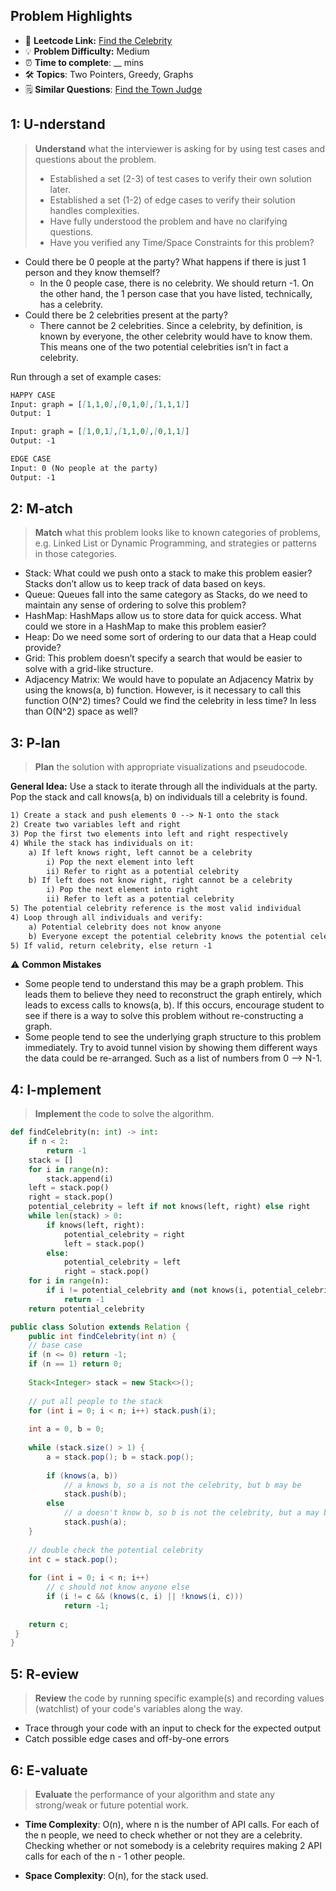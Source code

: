 ## Problem Highlights

* 🔗 **Leetcode Link:** [Find the Celebrity](https://leetcode.com/problems/find-the-celebrity/) 
* 💡 **Problem Difficulty:** Medium
* ⏰ **Time to complete**: __ mins
* 🛠️ **Topics**: Two Pointers, Greedy, Graphs
* 🗒️ **Similar Questions**: [Find the Town Judge](https://leetcode.com/problems/find-the-town-judge/)
    
## 1: U-nderstand
 
> **Understand** what the interviewer is asking for by using test cases and questions about the problem.
> 
> - Established a set (2-3) of test cases to verify their own solution later.
> - Established a set (1-2) of edge cases to verify their solution handles complexities.
> - Have fully understood the problem and have no clarifying questions.
> - Have you verified any Time/Space Constraints for this problem?

- Could there be 0 people at the party? What happens if there is just 1 person and they know themself?
  - In the 0 people case, there is no celebrity. We should return -1. On the other hand, the 1 person case that you have listed, technically, has a celebrity.
- Could there be 2 celebrities present at the party?
  - There cannot be 2 celebrities. Since a celebrity, by definition, is known by everyone, the other celebrity would have to know them. This means one of the two potential celebrities isn’t in fact a celebrity.

Run through a set of example cases:

```markdown
HAPPY CASE
Input: graph = [[1,1,0],[0,1,0],[1,1,1]]
Output: 1

Input: graph = [[1,0,1],[1,1,0],[0,1,1]]
Output: -1

EDGE CASE
Input: 0 (No people at the party)
Output: -1
```   
    
## 2: M-atch

> **Match** what this problem looks like to known categories of problems, e.g. Linked List or Dynamic Programming, and strategies or patterns in those categories.

- Stack: What could we push onto a stack to make this problem easier? Stacks don’t allow us to keep track of data based on keys.
- Queue: Queues fall into the same category as Stacks, do we need to maintain any sense of ordering to solve this problem?
- HashMap: HashMaps allow us to store data for quick access. What could we store in a HashMap to make this problem easier?
- Heap: Do we need some sort of ordering to our data that a Heap could provide?
- Grid: This problem doesn’t specify a search that would be easier to solve with a grid-like structure.
- Adjacency Matrix: We would have to populate an Adjacency Matrix by using the knows(a, b) function. However, is it necessary to call this function O(N^2) times? Could we find the celebrity in less time? In less than O(N^2) space as well?

## 3: P-lan

> **Plan** the solution with appropriate visualizations and pseudocode.

**General Idea:** Use a stack to iterate through all the individuals at the party. Pop the stack and call knows(a, b) on individuals till a celebrity is found.

```markdown
1) Create a stack and push elements 0 --> N-1 onto the stack
2) Create two variables left and right
3) Pop the first two elements into left and right respectively
4) While the stack has individuals on it:
    a) If left knows right, left cannot be a celebrity
        i) Pop the next element into left
        ii) Refer to right as a potential celebrity
    b) If left does not know right, right cannot be a celebrity
        i) Pop the next element into right
        ii) Refer to left as a potential celebrity
5) The potential celebrity reference is the most valid individual
4) Loop through all individuals and verify:
    a) Potential celebrity does not know anyone
    b) Everyone except the potential celebrity knows the potential celebrity
5) If valid, return celebrity, else return -1
```

⚠️ **Common Mistakes**

* Some people tend to understand this may be a graph problem. This leads them to believe they need to reconstruct the graph entirely, which leads to excess calls to knows(a, b). If this occurs, encourage student to see if there is a way to solve this problem without re-constructing a graph.
* Some people tend to see the underlying graph structure to this problem immediately. Try to avoid tunnel vision by showing them different ways the data could be re-arranged. Such as a list of numbers from 0 --> N-1.

## 4: I-mplement

> **Implement** the code to solve the algorithm.

```python
def findCelebrity(n: int) -> int:
	if n < 2:
		return -1
	stack = []
	for i in range(n):
		stack.append(i)
	left = stack.pop()
	right = stack.pop()
	potential_celebrity = left if not knows(left, right) else right
	while len(stack) > 0:
		if knows(left, right):
			potential_celebrity = right
			left = stack.pop()
		else:
			potential_celebrity = left
			right = stack.pop()
	for i in range(n):
		if i != potential_celebrity and (not knows(i, potential_celebrity) or knows(potential_celebrity, i)):
			return -1
	return potential_celebrity
```
```java
public class Solution extends Relation {
    public int findCelebrity(int n) {
    // base case
    if (n <= 0) return -1;
    if (n == 1) return 0;
    
    Stack<Integer> stack = new Stack<>();
    
    // put all people to the stack
    for (int i = 0; i < n; i++) stack.push(i);
    
    int a = 0, b = 0;
    
    while (stack.size() > 1) {
        a = stack.pop(); b = stack.pop();
        
        if (knows(a, b)) 
            // a knows b, so a is not the celebrity, but b may be
            stack.push(b);
        else 
            // a doesn't know b, so b is not the celebrity, but a may be
            stack.push(a);
    }
    
    // double check the potential celebrity
    int c = stack.pop();
    
    for (int i = 0; i < n; i++)
        // c should not know anyone else
        if (i != c && (knows(c, i) || !knows(i, c)))
            return -1;
    
    return c;
 }
}
```
    
## 5: R-eview

> **Review** the code by running specific example(s) and recording values (watchlist) of your code's variables along the way.

- Trace through your code with an input to check for the expected output
- Catch possible edge cases and off-by-one errors

## 6: E-valuate

> **Evaluate** the performance of your algorithm and state any strong/weak or future potential work.
    
* **Time Complexity**: O(n), where n is the number of API calls. For each of the n people, we need to check whether or not they are a celebrity. Checking whether or not somebody is a celebrity requires making 2 API calls for each of the n - 1 other people.

* **Space Complexity**: O(n), for the stack used. 